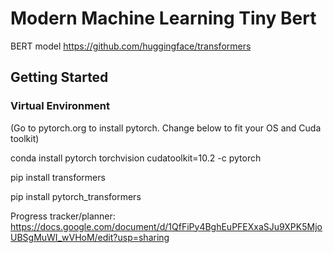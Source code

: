 # Modern Machine Learning Tiny Bert
BERT model https://github.com/huggingface/transformers

## Getting Started

### Virtual Environment
(Go to pytorch.org to install pytorch. Change below to fit your OS and Cuda toolkit)

conda install pytorch torchvision cudatoolkit=10.2 -c pytorch

pip install transformers

pip install pytorch_transformers

Progress tracker/planner:
https://docs.google.com/document/d/1QfFiPy4BghEuPFEXxaSJu9XPK5MjoUBSgMuWI_wVHoM/edit?usp=sharing
